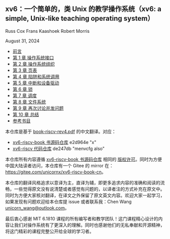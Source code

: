 xv6：一个简单的，类 Unix 的教学操作系统（xv6: a simple, Unix-like teaching operating system）
----

Russ Cox Frans Kaashoek Robert Morris

August 31, 2024

- [前言](./foreword.md)
- [第 1 章 操作系统接口](./ch1-os-interfaces.md)
- [第 2 章 操作系统组织](./ch2-os-organization.md)
- [第 3 章 页表](./ch3-pagetables.md)
- [第 4 章 陷阱和系统调用](./ch4-traps.md)
- [第 5 章 中断和设备驱动](./ch5-interrupts.md)
- [第 6 章 锁](./ch6-locking.md)
- [第 7 章 调度](./ch7-scheduling.md)
- [第 8 章 文件系统](./ch8-filesystem.md)
- [第 9 章 再次讨论并发问题](./ch9-concurrency.md)
- [第 10 章 总结](./ch10-summary.md)
- [参考书目](./bibliography.md)

本仓库是基于 [book-riscv-rev4.pdf][1] 的中文翻译。对应：

- [xv6-riscv-book 书源码仓库][3] e2d964e "x"
- [xv6-riscv 代码仓库][2] de247db "menvcfg also"

本仓库所有内容遵循 [xv6-riscv-book 书源码仓库][3] 相同的 [版权许可](./LICENSE)。同时为方便中国大陆读者访问，本仓库有一个 Gitee 的 mirror 在：<https://gitee.com/unicornx/xv6-riscv-book-cn>。

本仓库的翻译风格追求以意译为主，直译为辅，即更多追求内容的准确和阅读的流畅，一些觉得原文没有说清楚或者感觉有问题的，以译者注的方式补充在原文中。同时为方便大家核对翻译，在译文之外保留了原文英文内容。欢迎大家一起学习，如果发现有问题欢迎给本仓库提 issue 或者联系我：Chen Wang <unicorn_wang@outlook.com>。

最后衷心感谢 MIT 6.1810 课程的所有编写者和教学团队！这门课程精心设计的内容让我们对操作系统有了更深入的理解。同时也感谢他们的无私奉献和开源精神，将这门精彩的课程完整公开给全球的学习者。

[1]:https://pdos.csail.mit.edu/6.828/2024/xv6/book-riscv-rev4.pdf
[2]:https://github.com/mit-pdos/xv6-riscv
[3]:https://github.com/mit-pdos/xv6-riscv-book
